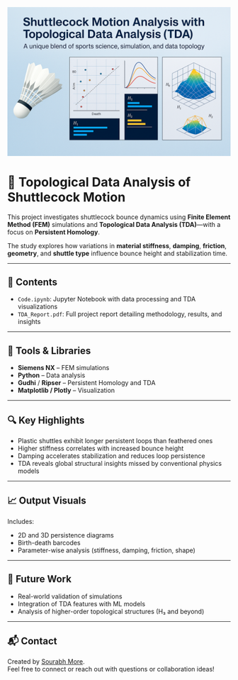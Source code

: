 ![Project Banner](2.png)

# 🏸 Topological Data Analysis of Shuttlecock Motion

This project investigates shuttlecock bounce dynamics using **Finite Element Method (FEM)** simulations and **Topological Data Analysis (TDA)**—with a focus on **Persistent Homology**.

The study explores how variations in **material stiffness**, **damping**, **friction**, **geometry**, and **shuttle type** influence bounce height and stabilization time.

---

## 📁 Contents

- `Code.ipynb`: Jupyter Notebook with data processing and TDA visualizations
- `TDA_Report.pdf`: Full project report detailing methodology, results, and insights

---

## 🧰 Tools & Libraries

- **Siemens NX** – FEM simulations
- **Python** – Data analysis
- **Gudhi** / **Ripser** – Persistent Homology and TDA
- **Matplotlib / Plotly** – Visualization

---

## 🔍 Key Highlights

- Plastic shuttles exhibit longer persistent loops than feathered ones
- Higher stiffness correlates with increased bounce height
- Damping accelerates stabilization and reduces loop persistence
- TDA reveals global structural insights missed by conventional physics models

---

## 📈 Output Visuals

Includes:
- 2D and 3D persistence diagrams
- Birth-death barcodes
- Parameter-wise analysis (stiffness, damping, friction, shape)

---

## 🧠 Future Work

- Real-world validation of simulations
- Integration of TDA features with ML models
- Analysis of higher-order topological structures (H₃ and beyond)

---

## 📬 Contact

Created by [Sourabh More](https://www.linkedin.com/in/sourabhmore).  
Feel free to connect or reach out with questions or collaboration ideas!
